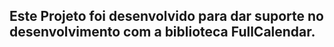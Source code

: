 ## Este Projeto foi desenvolvido para dar suporte no desenvolvimento com a biblioteca FullCalendar.

